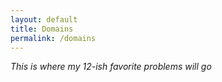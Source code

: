 ```yaml
---
layout: default
title: Domains
permalink: /domains
---
```


*This is where my 12-ish favorite problems will go*